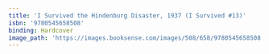 ```yaml
---
title: 'I Survived the Hindenburg Disaster, 1937 (I Survived #13)'
isbn: '9780545658508'
binding: Hardcover
image_path: 'https://images.booksense.com/images/508/658/9780545658508.jpg'
---
```




